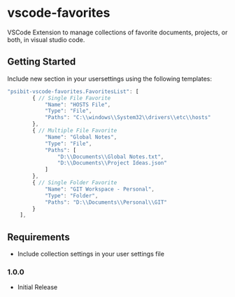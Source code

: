 # vscode-favorites
VSCode Extension to manage collections of favorite documents, projects, or both, in visual studio code.

## Getting Started
Include new section in your usersettings using the following templates:

```javascript
"psibit-vscode-favorites.FavoritesList": [
        { // Single File Favorite
            "Name": "HOSTS File",
            "Type": "File",
            "Paths": "C:\\windows\\System32\\drivers\\etc\\hosts"
        },
        { // Multiple File Favorite
            "Name": "Global Notes",
            "Type": "File",
            "Paths": [
                "D:\\Documents\\Global Notes.txt",
                "D:\\Documents\\Project Ideas.json"
            ]
        },
        { // Single Folder Favorite
            "Name": "GIT Workspace - Personal",
            "Type": "Folder",
            "Paths": "D:\\Documents\\Personal\\GIT"
        }
    ],
```

## Requirements
 - Include collection settings in your user settings file

### 1.0.0
 - Initial Release
